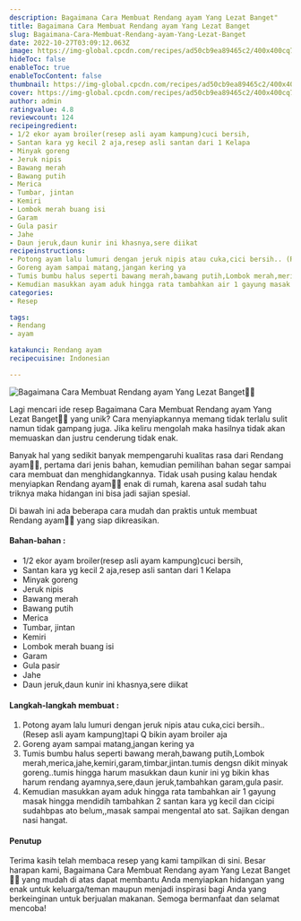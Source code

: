 ```yaml
---
description: Bagaimana Cara Membuat Rendang ayam Yang Lezat Banget"
title: Bagaimana Cara Membuat Rendang ayam Yang Lezat Banget
slug: Bagaimana-Cara-Membuat-Rendang-ayam-Yang-Lezat-Banget
date: 2022-10-27T03:09:12.063Z
image: https://img-global.cpcdn.com/recipes/ad50cb9ea89465c2/400x400cq70/photo.jpg
hideToc: false
enableToc: true
enableTocContent: false
thumbnail: https://img-global.cpcdn.com/recipes/ad50cb9ea89465c2/400x400cq70/photo.jpg
cover: https://img-global.cpcdn.com/recipes/ad50cb9ea89465c2/400x400cq70/photo.jpg
author: admin
ratingvalue: 4.8
reviewcount: 124
recipeingredient:
- 1/2 ekor ayam broiler(resep asli ayam kampung)cuci bersih,
- Santan kara yg kecil 2 aja,resep asli santan dari 1 Kelapa
- Minyak goreng
- Jeruk nipis
- Bawang merah
- Bawang putih
- Merica
- Tumbar, jintan
- Kemiri
- Lombok merah buang isi
- Garam
- Gula pasir
- Jahe
- Daun jeruk,daun kunir ini khasnya,sere diikat
recipeinstructions:
- Potong ayam lalu lumuri dengan jeruk nipis atau cuka,cici bersih.. (Resep asli ayam kampung)tapi Q bikin ayam broiler aja
- Goreng ayam sampai matang,jangan kering ya
- Tumis bumbu halus seperti bawang merah,bawang putih,Lombok merah,merica,jahe,kemiri,garam,timbar,jintan.tumis dengsn dikit minyak goreng..tumis hingga harum masukkan daun kunir ini yg bikin khas harum rendang ayamnya,sere,daun jeruk,tambahkan garam,gula pasir.
- Kemudian masukkan ayam aduk hingga rata tambahkan air 1 gayung masak hingga mendidih tambahkan 2 santan kara yg kecil dan cicipi sudahbpas ato belum,,masak sampai mengental ato sat. Sajikan dengan nasi hangat.
categories:
- Resep

tags:
- Rendang
- ayam

katakunci: Rendang ayam
recipecuisine: Indonesian

---
```


![Bagaimana Cara Membuat Rendang ayam Yang Lezat Banget👩‍🍳](https://img-global.cpcdn.com/recipes/ad50cb9ea89465c2/400x400cq70/photo.jpg)

Lagi mencari ide resep Bagaimana Cara Membuat Rendang ayam Yang Lezat Banget👩‍🍳 yang unik? Cara menyiapkannya memang tidak terlalu sulit namun tidak gampang juga. Jika keliru mengolah maka hasilnya tidak akan memuaskan dan justru cenderung tidak enak.

Banyak hal yang sedikit banyak mempengaruhi kualitas rasa dari Rendang ayam👩‍🍳, pertama dari jenis bahan, kemudian pemilihan bahan segar sampai cara membuat dan menghidangkannya. Tidak usah pusing kalau hendak menyiapkan Rendang ayam👩‍🍳 enak di rumah, karena asal sudah tahu triknya maka hidangan ini bisa jadi sajian spesial.

Di bawah ini ada beberapa cara mudah dan praktis untuk membuat Rendang ayam👩‍🍳 yang siap dikreasikan.

<!--inarticleads1-->

#### Bahan-bahan :

- 1/2 ekor ayam broiler(resep asli ayam kampung)cuci bersih,
- Santan kara yg kecil 2 aja,resep asli santan dari 1 Kelapa
- Minyak goreng
- Jeruk nipis
- Bawang merah
- Bawang putih
- Merica
- Tumbar, jintan
- Kemiri
- Lombok merah buang isi
- Garam
- Gula pasir
- Jahe
- Daun jeruk,daun kunir ini khasnya,sere diikat

<!--inarticleads2-->

#### Langkah-langkah membuat :

1. Potong ayam lalu lumuri dengan jeruk nipis atau cuka,cici bersih.. (Resep asli ayam kampung)tapi Q bikin ayam broiler aja
1. Goreng ayam sampai matang,jangan kering ya
1. Tumis bumbu halus seperti bawang merah,bawang putih,Lombok merah,merica,jahe,kemiri,garam,timbar,jintan.tumis dengsn dikit minyak goreng..tumis hingga harum masukkan daun kunir ini yg bikin khas harum rendang ayamnya,sere,daun jeruk,tambahkan garam,gula pasir.
1. Kemudian masukkan ayam aduk hingga rata tambahkan air 1 gayung masak hingga mendidih tambahkan 2 santan kara yg kecil dan cicipi sudahbpas ato belum,,masak sampai mengental ato sat. Sajikan dengan nasi hangat.

#### Penutup

Terima kasih telah membaca resep yang kami tampilkan di sini. Besar harapan kami, Bagaimana Cara Membuat Rendang ayam Yang Lezat Banget👩‍🍳 yang mudah di atas dapat membantu Anda menyiapkan hidangan yang enak untuk keluarga/teman maupun menjadi inspirasi bagi Anda yang berkeinginan untuk berjualan makanan. Semoga bermanfaat dan selamat mencoba!